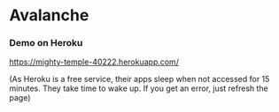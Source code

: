 # Avalanche

### Demo on Heroku

https://mighty-temple-40222.herokuapp.com/

(As Heroku is a free service, their apps sleep when not accessed for 15 minutes. They take time to wake up. If you get an error, just refresh the page)